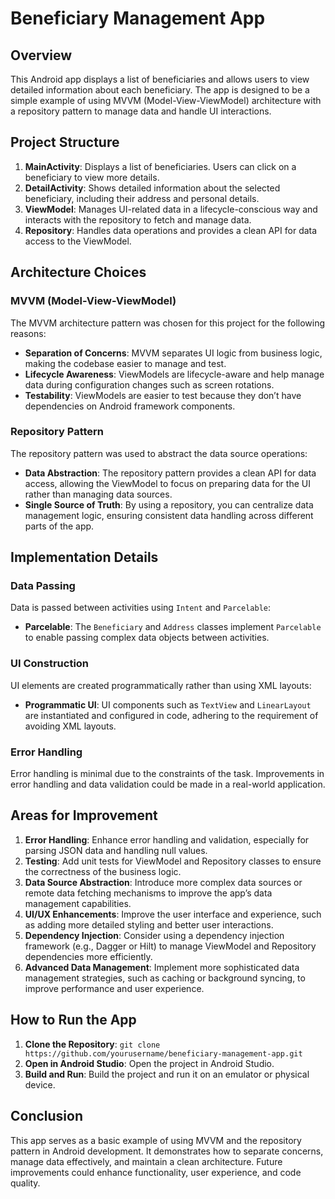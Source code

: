 # Beneficiary Management App

## Overview

This Android app displays a list of beneficiaries and allows users to view detailed information about each beneficiary. The app is designed to be a simple example of using MVVM (Model-View-ViewModel) architecture with a repository pattern to manage data and handle UI interactions.

## Project Structure

1. **MainActivity**: Displays a list of beneficiaries. Users can click on a beneficiary to view more details.
2. **DetailActivity**: Shows detailed information about the selected beneficiary, including their address and personal details.
3. **ViewModel**: Manages UI-related data in a lifecycle-conscious way and interacts with the repository to fetch and manage data.
4. **Repository**: Handles data operations and provides a clean API for data access to the ViewModel.

## Architecture Choices

### MVVM (Model-View-ViewModel)

The MVVM architecture pattern was chosen for this project for the following reasons:

- **Separation of Concerns**: MVVM separates UI logic from business logic, making the codebase easier to manage and test.
- **Lifecycle Awareness**: ViewModels are lifecycle-aware and help manage data during configuration changes such as screen rotations.
- **Testability**: ViewModels are easier to test because they don’t have dependencies on Android framework components.

### Repository Pattern

The repository pattern was used to abstract the data source operations:

- **Data Abstraction**: The repository pattern provides a clean API for data access, allowing the ViewModel to focus on preparing data for the UI rather than managing data sources.
- **Single Source of Truth**: By using a repository, you can centralize data management logic, ensuring consistent data handling across different parts of the app.

## Implementation Details

### Data Passing

Data is passed between activities using `Intent` and `Parcelable`:

- **Parcelable**: The `Beneficiary` and `Address` classes implement `Parcelable` to enable passing complex data objects between activities.

### UI Construction

UI elements are created programmatically rather than using XML layouts:

- **Programmatic UI**: UI components such as `TextView` and `LinearLayout` are instantiated and configured in code, adhering to the requirement of avoiding XML layouts.

### Error Handling

Error handling is minimal due to the constraints of the task. Improvements in error handling and data validation could be made in a real-world application.

## Areas for Improvement

1. **Error Handling**: Enhance error handling and validation, especially for parsing JSON data and handling null values.
2. **Testing**: Add unit tests for ViewModel and Repository classes to ensure the correctness of the business logic.
3. **Data Source Abstraction**: Introduce more complex data sources or remote data fetching mechanisms to improve the app’s data management capabilities.
4. **UI/UX Enhancements**: Improve the user interface and experience, such as adding more detailed styling and better user interactions.
5. **Dependency Injection**: Consider using a dependency injection framework (e.g., Dagger or Hilt) to manage ViewModel and Repository dependencies more efficiently.
6. **Advanced Data Management**: Implement more sophisticated data management strategies, such as caching or background syncing, to improve performance and user experience.

## How to Run the App

1. **Clone the Repository**: `git clone https://github.com/yourusername/beneficiary-management-app.git`
2. **Open in Android Studio**: Open the project in Android Studio.
3. **Build and Run**: Build the project and run it on an emulator or physical device.

## Conclusion

This app serves as a basic example of using MVVM and the repository pattern in Android development. It demonstrates how to separate concerns, manage data effectively, and maintain a clean architecture. Future improvements could enhance functionality, user experience, and code quality.


